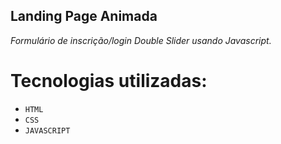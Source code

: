 ## Landing Page Animada 

_Formulário de inscrição/login Double Slider usando Javascript._

# Tecnologias utilizadas: 

- `HTML`
- `CSS`
- `JAVASCRIPT`

